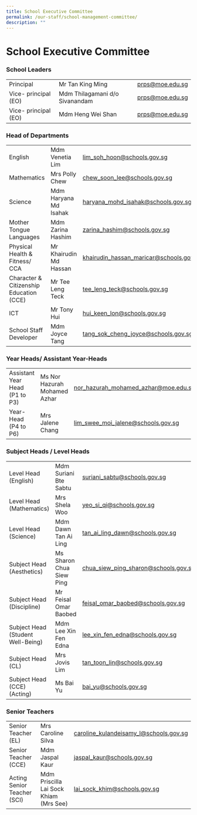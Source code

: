 ```yaml
---
title: School Executive Committee
permalink: /our-staff/school-management-committee/
description: ""
---
```

<h1><b>School Executive Committee</b></h1>


<h3>School Leaders</h3>

|  |  |  |
| -------- | -------- | -------- |
| Principal   | Mr Tan King Ming    | [prps@moe.edu.sg](mailto:prps@moe.edu.sg)|
|Vice- principal (EO)|Mdm Thilagamani d/o Sivanandam|prps@moe.edu.sg|
|Vice- principal (EO)|Mdm Heng Wei Shan|prps@moe.edu.sg|


<h3>Head of Departments</h3>

|  |  |  |
| -------- | -------- | -------- |
| English     | Mdm Venetia Lim  | lim_soh_hoon@schools.gov.sg    |
|Mathematics|Mrs Polly Chew|chew_soon_lee@schools.gov.sg|
|Science|Mdm Haryana Md Isahak|haryana_mohd_isahak@schools.gov.sg|
|Mother Tongue Languages|Mdm Zarina Hashim|zarina_hashim@schools.gov.sg|
|Physical Health & Fitness/ CCA|Mr Khairudin Md Hassan|khairudin_hassan_maricar@schools.gov.sg|
|Character & Citizenship Education (CCE)|Mr Tee Leng Teck|tee_leng_teck@schools.gov.sg|
|ICT|Mr Tony Hui|hui_keen_lon@schools.gov.sg|
|School Staff Developer|Mdm Joyce Tang|tang_sok_cheng_joyce@schools.gov.sg|


<h3>Year Heads/ Assistant Year-Heads</h3>

|  |  | |
| -------- | -------- | -------- |
| Assistant Year Head (P1 to P3)    | Ms Nor Hazurah Mohamed Azhar     | nor_hazurah_mohamed_azhar@moe.edu.sg     |
|Year-Head (P4 to P6)|Mrs Jalene Chang|lim_swee_moi_jalene@schools.gov.sg|

<h3>Subject Heads / Level Heads</h3>

| |  |  |
| -------- | -------- | -------- |
| Level Head (English)   | Mdm Suriani Bte Sabtu    | suriani_sabtu@schools.gov.sg    |
|Level Head (Mathematics)|Mrs Shela Woo|yeo_si_qi@schools.gov.sg|
|Level Head (Science)|Mdm Dawn Tan Ai Ling|tan_ai_ling_dawn@schools.gov.sg|
|Subject Head (Aesthetics)|Ms Sharon Chua Siew Ping|chua_siew_ping_sharon@schools.gov.sgg|
|Subject Head (Discipline)|Mr Feisal Omar Baobed|feisal_omar_baobed@schools.gov.sg|
|Subject Head (Student Well-Being)|Mdm Lee Xin Fen Edna|lee_xin_fen_edna@schools.gov.sg|
|Subject Head (CL)|Mrs Jovis Lim|tan_toon_lin@schools.gov.sg|
|Subject Head (CCE) (Acting)|Ms Bai Yu|bai_yu@schools.gov.sg|

<h3>Senior Teachers</h3>

|  | |  |
| -------- | -------- | -------- |
| Senior Teacher (EL)    | Mrs Caroline Silva    | caroline_kulandeisamy_l@schools.gov.sg    |
|Senior Teacher (CCE)|Mdm Jaspal Kaur|jaspal_kaur@schools.gov.sg|
|Acting Senior Teacher (SCI)|Mdm Priscilla Lai Sock Khiam (Mrs See)|lai_sock_khim@schools.gov.sg|